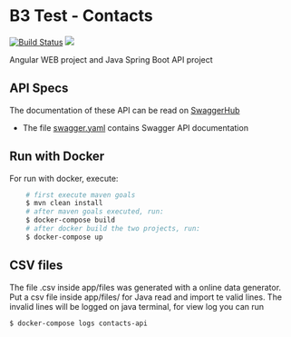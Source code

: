 # B3 Test - Contacts
[![Build Status](https://travis-ci.org/caiodearaujo/b3-test-contacts.svg?branch=master)](https://travis-ci.org/caiodearaujo/b3-test-contacts)
[![](https://validator.swagger.io/validator?url=https://raw.githubusercontent.com/caiodearaujo/b3-test-contacts/master/swagger.json)](https://app.swaggerhub.com/apis/caiodearaujo/ContactsAPI/1.0.0)

Angular WEB project and Java Spring Boot API project

## API Specs

The documentation of these API can be read on [SwaggerHub](https://app.swaggerhub.com/apis/caiodearaujo/ContactsAPI/1.0.0)
- The file [swagger.yaml](https://github.com/caiodearaujo/b3-test-contacts/blob/master/swagger.yaml) contains Swagger API documentation

## Run with Docker

For run with docker, execute:

```sh
    # first execute maven goals
    $ mvn clean install
    # after maven goals executed, run:
    $ docker-compose build
    # after docker build the two projects, run:
    $ docker-compose up
```

## CSV files

The file .csv inside app/files was generated with a online data generator. Put a csv file inside app/files/ for Java read and import te valid lines. The invalid lines will be logged on java terminal, for view log you can run

```sh
$ docker-compose logs contacts-api
```
